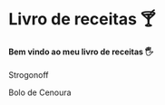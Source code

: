 # Livro de receitas :cocktail:

#### Bem vindo ao meu livro de receitas :raised_hand_with_fingers_splayed:

Strogonoff

Bolo de Cenoura
